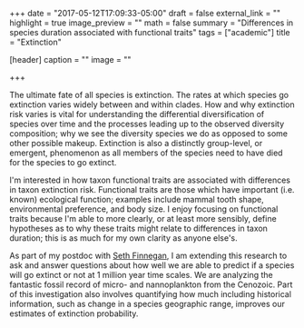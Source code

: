+++
date = "2017-05-12T17:09:33-05:00"
draft = false
external_link = ""
highlight = true
image_preview = ""
math = false
summary = "Differences in species duration associated with functional traits"
tags = ["academic"]
title = "Extinction"

[header]
  caption = ""
  image = ""

+++

The ultimate fate of all species is extinction. The rates at which species go extinction varies widely between and within clades. How and why extinction risk varies is vital for understanding the differential diversification of species over time and the processes leading up to the observed diversity composition; why we see the diversity species we do as opposed to some other possible makeup. Extinction is also a distinctly group-level, or emergent, phenomenon as all members of the species need to have died for the species to go extinct.

I'm interested in how taxon functional traits are associated with differences in taxon extinction risk. Functional traits are those which have important (i.e. known) ecological function; examples include mammal tooth shape, environmental preference, and body size. I enjoy focusing on functional traits because I'm able to more clearly, or at least more sensibly, define hypotheses as to why these traits might relate to differences in taxon duration; this is as much for my own clarity as anyone else's. 


As part of my postdoc with [Seth Finnegan](https://finneganlab.org/), I am extending this research to ask and answer questions about how well we are able to predict if a species will go extinct or not at 1 million year time scales. We are analyzing the fantastic fossil record of micro- and nannoplankton from the Cenozoic. Part of this investigation also involves quantifying how much including historical information, such as change in a species geographic range, improves our estimates of extinction probability.

